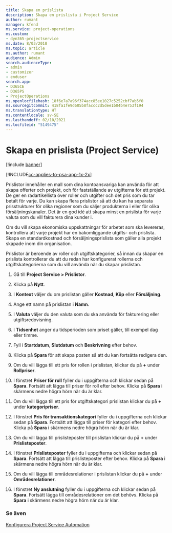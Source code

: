 ```yaml
---
title: Skapa en prislista
description: Skapa en prislista i Project Service
author: rumant
manager: kfend
ms.service: project-operations
ms.custom:
- dyn365-projectservice
ms.date: 8/03/2018
ms.topic: article
ms.author: rumant
audience: Admin
search.audienceType:
- admin
- customizer
- enduser
search.app:
- D365CE
- D365PS
- ProjectOperations
ms.openlocfilehash: 18f6e7a7a96f374acc85ee1027c5252cbf7ab5f0
ms.sourcegitcommit: 418fa1fe9d605b8faccc2d5dee1b04b4e753f194
ms.translationtype: HT
ms.contentlocale: sv-SE
ms.lasthandoff: 02/10/2021
ms.locfileid: "5149475"
---
```

# <a name="create-a-price-list-project-service"></a>Skapa en prislista (Project Service)

[!include [banner](../includes/psa-now-project-operations.md)]

[!INCLUDE[cc-applies-to-psa-app-1x-2x](../includes/cc-applies-to-psa-app-1x-2x.md)]

Prislistor innehåller en mall som dina kontoansvariga kan använda för att skapa offerter och projekt, och för fastställande av utgifterna för ett projekt. De ger en radartikellista över roller och utgifter och det pris som du tar betalt för varje. Du kan skapa flera prislistor så att du kan ha separata prisstrukturer för olika regioner som du säljer produkterna i eller för olika försäljningskanaler. Det är en god idé att skapa minst en prislista för varje valuta som du vill fakturera dina kunder i.  
  
Om du vill skapa ekonomiska uppskattningar för arbetet som ska levereras, kontrollera att varje projekt har en bakomliggande utgifts- och prislista. Skapa en standardkostnad och försäljningsprislista som gäller alla projekt skapade inom din organisation.  
  
Prislistor är beroende av roller och utgiftskategorier, så innan du skapar en prislista kontrollerar du att du redan har konfigurerat rollerna och utgiftskategorierna som du vill använda när du skapar prislistan.  
  
1.  Gå till **Project Service > Prislistor**.  
  
2.  Klicka på **Nytt**.  
  
3.  I **Kontext** väljer du om prislistan gäller **Kostnad**, **Köp** eller **Försäljning**.  
  
4.  Ange ett namn på prislistan i **Namn**.  
  
5.  I **Valuta** väljer du den valuta som du ska använda för fakturering eller utgiftsredovisning.  
  
6.  I **Tidsenhet** anger du tidsperioden som priset gäller, till exempel dag eller timme.  
  
7.  Fyll i **Startdatum**, **Slutdatum** och **Beskrivning** efter behov.  
  
8.  Klicka på **Spara** för att skapa posten så att du kan fortsätta redigera den.  
  
9. Om du vill lägga till ett pris för rollen i prislistan, klickar du på **+** under **Rollpriser**.  
  
10. I fönstret **Priser för roll** fyller du i uppgifterna och klickar sedan på **Spara**. Fortsätt att lägga till priser för roll efter behov. Klicka på **Spara** i skärmens nedre högra hörn när du är klar.  
  
11. Om du vill lägga till ett pris för utgiftskategori prislistan klickar du på **+** under **kategoripriser**.  
  
12. I fönstret **Pris för transaktionskategori** fyller du i uppgifterna och klickar sedan på **Spara**. Fortsätt att lägga till priser för kategori efter behov. Klicka på **Spara** i skärmens nedre högra hörn när du är klar.  
  
13. Om du vill lägga till prislisteposter till prislistan klickar du på **+** under **Prislisteposter**.  
  
14. I fönstret **Prislisteposter** fyller du i uppgifterna och klickar sedan på **Spara**. Fortsätt att lägga till prislisteposter efter behov. Klicka på **Spara** i skärmens nedre högra hörn när du är klar.  
  
15. Om du vill lägga till områdesrelationer i prislistan klickar du på **+** under **Områdesrelationer**.  
  
16. I fönstret **Ny anslutning** fyller du i uppgifterna och klickar sedan på **Spara**. Fortsätt lägga till områdesrelationer om det behövs. Klicka på **Spara** i skärmens nedre högra hörn när du är klar.  
  
### <a name="see-also"></a>Se även  
 [Konfigurera Project Service Automation](../psa/configure.md)
